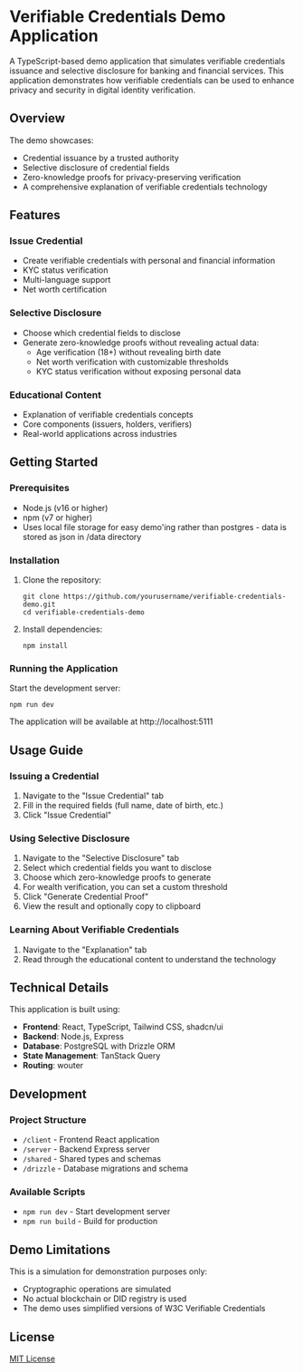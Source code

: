 # Verifiable Credentials Demo Application

A TypeScript-based demo application that simulates verifiable credentials issuance and selective disclosure for banking and financial services. This application demonstrates how verifiable credentials can be used to enhance privacy and security in digital identity verification.

## Overview

The demo showcases:

- Credential issuance by a trusted authority
- Selective disclosure of credential fields
- Zero-knowledge proofs for privacy-preserving verification
- A comprehensive explanation of verifiable credentials technology

## Features

### Issue Credential

- Create verifiable credentials with personal and financial information
- KYC status verification
- Multi-language support
- Net worth certification

### Selective Disclosure

- Choose which credential fields to disclose
- Generate zero-knowledge proofs without revealing actual data:
  - Age verification (18+) without revealing birth date
  - Net worth verification with customizable thresholds
  - KYC status verification without exposing personal data

### Educational Content

- Explanation of verifiable credentials concepts
- Core components (issuers, holders, verifiers)
- Real-world applications across industries

## Getting Started

### Prerequisites

- Node.js (v16 or higher)
- npm (v7 or higher)
- Uses local file storage for easy demo'ing rather than postgres - data is stored as json in /data directory

### Installation

1. Clone the repository:
   ```
   git clone https://github.com/yourusername/verifiable-credentials-demo.git
   cd verifiable-credentials-demo
   ```

2. Install dependencies:
   ```
   npm install
   ```

### Running the Application

Start the development server:
```
npm run dev
```

The application will be available at http://localhost:5111

## Usage Guide

### Issuing a Credential

1. Navigate to the "Issue Credential" tab
2. Fill in the required fields (full name, date of birth, etc.)
3. Click "Issue Credential"

### Using Selective Disclosure

1. Navigate to the "Selective Disclosure" tab
2. Select which credential fields you want to disclose
3. Choose which zero-knowledge proofs to generate
4. For wealth verification, you can set a custom threshold
5. Click "Generate Credential Proof"
6. View the result and optionally copy to clipboard

### Learning About Verifiable Credentials

1. Navigate to the "Explanation" tab
2. Read through the educational content to understand the technology

## Technical Details

This application is built using:

- **Frontend**: React, TypeScript, Tailwind CSS, shadcn/ui
- **Backend**: Node.js, Express
- **Database**: PostgreSQL with Drizzle ORM
- **State Management**: TanStack Query
- **Routing**: wouter

## Development

### Project Structure

- `/client` - Frontend React application
- `/server` - Backend Express server
- `/shared` - Shared types and schemas
- `/drizzle` - Database migrations and schema

### Available Scripts

- `npm run dev` - Start development server
- `npm run build` - Build for production

## Demo Limitations

This is a simulation for demonstration purposes only:

- Cryptographic operations are simulated
- No actual blockchain or DID registry is used
- The demo uses simplified versions of W3C Verifiable Credentials

## License

[MIT License](LICENSE)